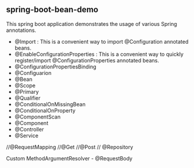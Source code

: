 ## spring-boot-bean-demo

This spring boot application demonstrates the usage of various Spring annotations.

- @Import : This is a convenient way to import @Configuration annotated beans.
- @EnableConfigurationProperties : This is a convenient way to quickly register/import @ConfigurationProperties annotated beans.
- @ConfigurationPropertiesBinding
- @Configuarion
- @Bean
- @Scope
- @Primary
- @Qualifier
- @ConditionalOnMissingBean
- @ConditionalOnProperty
- @ComponentScan
- @Component
- @Controller
- @Service


//@RequestMapping
//@Get
//@Post
// @Repository

Custom MethodArgumentResolver - @RequestBody
